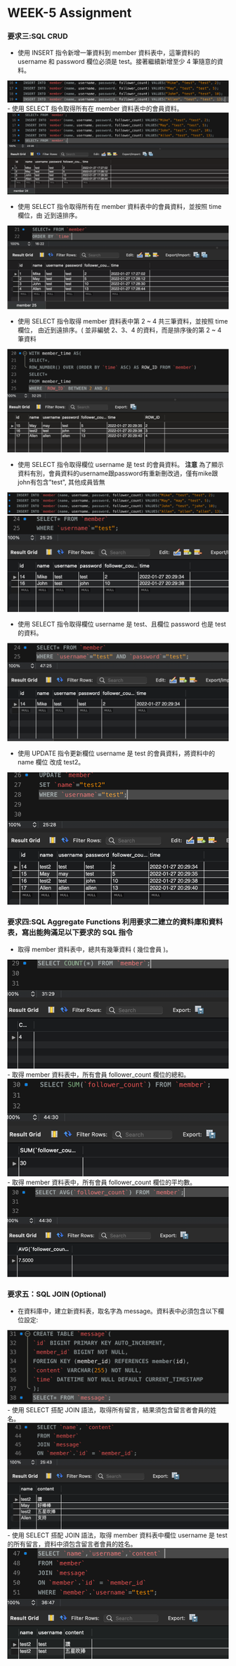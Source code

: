 # WEEK-5 Assignment

### **要求三:SQL CRUD**

- 使用 INSERT 指令新增一筆資料到 member 資料表中，這筆資料的 username 和 password 欄位必須是 test。接著繼續新增至少 4 筆隨意的資料。
<img src="https://raw.githubusercontent.com/yin0110/wehelp-assignments/main/week-5/截圖%202022-01-27%20下午5.30.12.png">
- 使用 SELECT 指令取得所有在 member 資料表中的會員資料。
<img src="https://raw.githubusercontent.com/yin0110/wehelp-assignments/main/week-5/截圖%202022-01-27%20下午5.30.37.png">


- 使用 SELECT 指令取得所有在 member 資料表中的會員資料，並按照 time 欄位，由
近到遠排序。
<img src="https://raw.githubusercontent.com/yin0110/wehelp-assignments/main/week-5/截圖%202022-01-27%20下午6.07.26.png">

- 使用 SELECT 指令取得 member 資料表中第 2 ~ 4 共三筆資料，並按照 time 欄位，
由近到遠排序。( 並非編號 2、3、4 的資料，而是排序後的第 2 ~ 4 筆資料 
<img src="https://raw.githubusercontent.com/yin0110/wehelp-assignments/main/week-5/截圖%202022-01-28%20下午4.18.53.png">

- 使用 SELECT 指令取得欄位 username 是 test 的會員資料。
**注意** 為了顯示資料有別，會員資料的username跟password有重新刪改過，僅有mike跟john有包含"test", 其他成員皆無
<img src="https://raw.githubusercontent.com/yin0110/wehelp-assignments/main/week-5/截圖%202022-01-27%20下午11.08.47.png">
<img src="https://raw.githubusercontent.com/yin0110/wehelp-assignments/main/week-5/截圖%202022-01-27%20下午8.30.34.png">

- 使用 SELECT 指令取得欄位 username 是 test、且欄位 password 也是 test 的資料。
<img src="https://raw.githubusercontent.com/yin0110/wehelp-assignments/main/week-5/截圖%202022-01-27%20下午8.31.04.png">

- 使用 UPDATE 指令更新欄位 username 是 test 的會員資料，將資料中的 name 欄位
改成 test2。
<img src="https://raw.githubusercontent.com/yin0110/wehelp-assignments/main/week-5/截圖%202022-01-27%20下午8.34.55.png">

### **要求四:SQL Aggregate Functions 利用要求二建立的資料庫和資料表，寫出能夠滿足以下要求的 SQL 指令**
-  取得 member 資料表中，總共有幾筆資料 ( 幾位會員 )。
<img src="https://raw.githubusercontent.com/yin0110/wehelp-assignments/main/week-5/截圖%202022-01-27%20下午8.41.19.png">
-  取得 member 資料表中，所有會員 follower_count 欄位的總和。
<img src="https://raw.githubusercontent.com/yin0110/wehelp-assignments/main/week-5/截圖%202022-01-27%20下午8.43.50.png">
-  取得 member 資料表中，所有會員 follower_count 欄位的平均數。
<img src="https://raw.githubusercontent.com/yin0110/wehelp-assignments/main/week-5/截圖%202022-01-27%20下午8.44.24.png">

### **要求五：SQL JOIN (Optional)**
- 在資料庫中，建立新資料表，取名字為 message。資料表中必須包含以下欄位設定:
<img src="https://raw.githubusercontent.com/yin0110/wehelp-assignments/main/week-5/截圖%202022-01-27%20下午11.44.10.png">
- 使用 SELECT 搭配 JOIN 語法，取得所有留言，結果須包含留言者會員的姓名。
<img src="https://raw.githubusercontent.com/yin0110/wehelp-assignments/main/week-5/截圖%202022-01-27%20下午11.55.37.png">
- 使用 SELECT 搭配 JOIN 語法，取得 member 資料表中欄位 username 是 test 的所有留言，資料中須包含留言者會員的姓名。
<img src="https://raw.githubusercontent.com/yin0110/wehelp-assignments/main/week-5/截圖%202022-01-28%20上午11.34.52.png">
